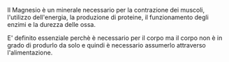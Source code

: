 Il Magnesio è un minerale necessario per la contrazione dei muscoli, l'utilizzo dell'energia, la produzione di proteine, il funzionamento degli enzimi e la durezza delle ossa. 

E' definito essenziale perchè è necessario per il corpo ma il corpo non è in grado di produrlo da solo e quindi è necessario assumerlo attraverso l'alimentazione.